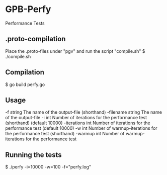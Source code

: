 # GPB-Perfy
Performance Tests

## .proto-compilation
Place the .proto-files under "pgv" and run the script "compile.sh"
$ ./compile.sh

## Compilation
$ go build perfy.go

## Usage
  -f string
        The name of the output-file (shorthand)
  -filename string
        The name of the output-file
  -i int
        Number of iterations for the performance test (shorthand) (default 10000)
  -iterations int
        Number of iterations for the performance test (default 10000)
  -w int
        Number of warmup-iterations for the performance test (shorthand)
  -warmup int
        Number of warmup-iterations for the performance test

## Running the tests
$ ./perfy -i=10000 -w=100 -f="perfy.log"
